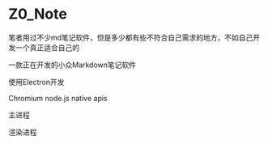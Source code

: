 # Z0_Note
笔者用过不少md笔记软件，但是多少都有些不符合自己需求的地方，不如自己开发一个真正适合自己的


一款正在开发的小众Markdown笔记软件

使用Electron开发


Chromium
node.js
native apis

主进程

渲染进程

